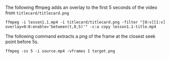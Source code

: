 The following ffmpeg adds an overlay to the first 5 seconds of the video from `titlecard/titlecard.png`

    ffmpeg -i lesson1.1.mp4 -i titlecard/titlecard.png -filter "[0:v][1:v] overlay=0:0:enable='between(t,0,5)'" -c:a copy lesson1.1-title.mp4



The following command extracts a png of the frame at the closest seek point before 5s.

    ffmpeg -ss 5 -i source.mp4 -vframes 1 target.png
